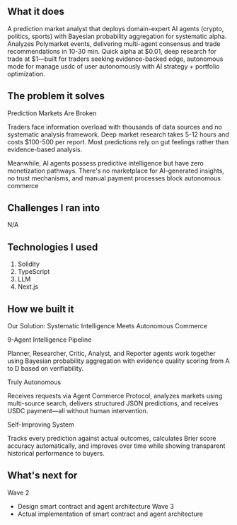 ## What it does
A prediction market analyst that deploys domain-expert AI agents (crypto, politics, sports) with Bayesian probability 
  aggregation for systematic alpha. Analyzes Polymarket events, delivering multi-agent consensus and trade recommendations in 
  10-30 min. Quick alpha at $0.01, deep research for trade at $1—built for traders seeking evidence-backed edge, autonomous mode for manage usdc of user autonomously with AI strategy + portfolio optimization.

## The problem it solves
Prediction Markets Are Broken

Traders face information overload with thousands of data sources and no systematic analysis framework. Deep market research takes 5-12 hours and costs $100-500 per report. Most predictions rely on gut feelings rather than evidence-based analysis.

Meanwhile, AI agents possess predictive intelligence but have zero monetization pathways. There's no marketplace for AI-generated insights, no trust mechanisms, and manual payment processes block autonomous commerce

## Challenges I ran into
N/A

## Technologies I used
1. Solidity
2. TypeScript
3. LLM
4. Next.js

## How we built it
Our Solution: Systematic Intelligence Meets Autonomous Commerce

9-Agent Intelligence Pipeline

Planner, Researcher, Critic, Analyst, and Reporter agents work together using Bayesian probability aggregation with evidence quality scoring from A to D based on verifiability.

Truly Autonomous

Receives requests via Agent Commerce Protocol, analyzes markets using multi-source search, delivers structured JSON predictions, and receives USDC payment—all without human intervention.

Self-Improving System

Tracks every prediction against actual outcomes, calculates Brier score accuracy automatically, and improves over time while showing transparent historical performance to buyers.

## What's next for
Wave 2
- Design smart contract and agent architecture
Wave 3
- Actual implementation of smart contract and agent architecture
